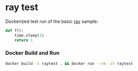 ray test
========

Dockerized test run of the basic [ray](https://pypi.org/project/ray/) sample:

```python
def f():
    time.sleep(1)
    return 1
```

### Docker Build and Run 

```bash
docker build -t raytest . && docker run --rm -it raytest
```
